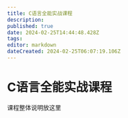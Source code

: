 ```yaml
---
title: C语言全能实战课程
description: 
published: true
date: 2024-02-25T14:44:48.428Z
tags: 
editor: markdown
dateCreated: 2024-02-25T06:07:19.106Z
---
```


# C语言全能实战课程
课程整体说明放这里